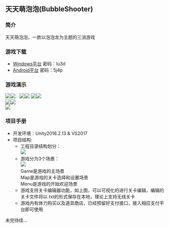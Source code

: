 ## 天天萌泡泡(BubbleShooter)

### 简介  
天天萌泡泡，一款以泡泡龙为主题的三消游戏

### 游戏下载  
* [Windows平台](http://pan.baidu.com/s/1dFpPZvb) 密码：lu3d
* [Android平台](http://pan.baidu.com/s/1i47I1Gp) 密码：5j4p

### 游戏演示  
![](./Images/Pic1.png)![](./Images/Pic2.png)  
![](./Images/Pic5.png)![](./Images/Pic6.png) 
![](./Images/Pic7.png)![](./Images/Pic8.png)  
![](./Images/Pic3.png)![](./Images/Pic4.png)  
![](./Images/Pic9.png)  

### 项目手册  
* 开发环境：Unity2018.2.13 & VS2017 
* 项目结构:  
  * 工程目录结构划分：  
![](./Images/1.png)  
  * 游戏分为3个场景：  
![](./Images/2.png)  
Game是游戏的主场景  
Map是游戏的关卡选择和设置场景  
Menu是游戏的开始欢迎场景  
  * 游戏支持关卡编辑器功能，如上图，可以可视化的进行关卡编辑，编辑的关卡文件将以.txt的形式保存在本地，理论上支持无线关卡  
  * 游戏内有体力购买以及道具商店，已经预留好支付接口，接入相应支付平台即可使用  

未完待续...


